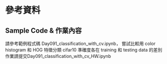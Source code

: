 # 參考資料
## Sample Code & 作業內容
請參考範例程式碼 Day091_classification_with_cv.ipynb，
嘗試比較用 color histogram 和 HOG 特徵分類 cifar10 準確度各在 training 和 testing data 的差別
作業請提交Day091_classification_with_cv_HW.ipynb
